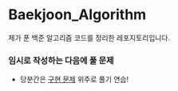 # Baekjoon_Algorithm

제가 푼 백준 알고리즘 코드를 정리한 레포지토리입니다.

### 임시로 작성하는 다음에 풀 문제
+ 당분간은 [구현 문제](https://www.acmicpc.net/problemset?sort=ac_desc&algo=102) 위주로 풀기 연습!
